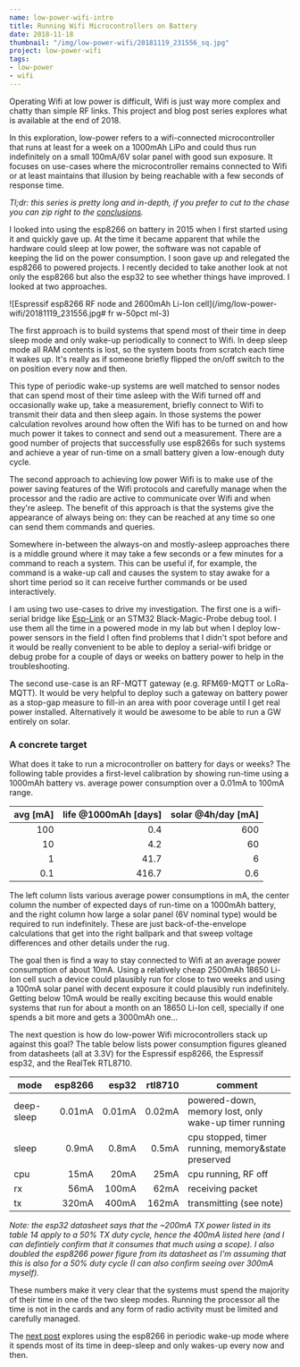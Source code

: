 ```yaml
---
name: low-power-wifi-intro
title: Running Wifi Microcontrollers on Battery
date: 2018-11-18
thumbnail: "/img/low-power-wifi/20181119_231556_sq.jpg"
project: low-power-wifi
tags:
- low-power
- wifi
---
```

Operating Wifi at low power is difficult, Wifi is just way more complex and chatty than simple RF
links. This project and blog post series explores what is available at the end of 2018.
<!--more-->

In this exploration, low-power refers to a wifi-connected microcontroller that runs at least for a week on a 1000mAh
LiPo and could thus run indefinitely on a small 100mA/6V solar panel with good
sun exposure.
It focuses on use-cases where the microcontroller remains connected to Wifi or at least maintains
that illusion by being reachable with a few seconds of response time.

_Tl;dr: this series is pretty long and in-depth, if you prefer to cut to the chase you
can zip right to the [conclusions](/2018/lp-wifi-esp-comparison#conclusions)._

I looked into using the esp8266 on battery in 2015 when I first started using it and quickly gave
up.
At the time it became apparent that while the hardware could sleep at low power, the software was
not capable of keeping the lid on the power consumption.
I soon gave up and relegated the esp8266 to powered projects.
I recently decided to take another look at not only the esp8266 but also the esp32 to see whether
things have improved. I looked at two approaches.

![Espressif esp8266 RF node and 2600mAh Li-Ion cell](/img/low-power-wifi/20181119_231556.jpg# fr
w-50pct ml-3)

The first approach is to build systems that spend most of their time in deep sleep mode and only
wake-up periodically to connect to Wifi. In deep sleep mode all RAM contents is lost, so the system
boots from scratch each time it wakes up. It's really as if someone briefly flipped the on/off
switch to the on position every now and then.

This type of periodic wake-up systems are well matched to sensor nodes
that can spend most of their time asleep with the Wifi
turned off and occasionally wake up, take a measurement, briefly connect to Wifi to
transmit their data and then sleep again.
In those systems the power calculation revolves around how often the Wifi has to be turned on
and how much power it takes to connect and send out a measurement.
There are a good number of projects that successfully use esp8266s for such systems and
achieve a year of run-time on a small battery given a low-enough duty cycle.

The second approach to achieving low power Wifi is to make use of the power saving features of the
Wifi protocols and carefully manage when the processor and the radio are active to communicate over
Wifi and when they're asleep.
The benefit of this approach is that the systems give the appearance of always being on: they can be
reached at any time so one can send them commands and queries.

Somewhere in-between the always-on and mostly-asleep approaches there is a middle ground where it may
take a few seconds or a few minutes for a command to reach a system. This can be useful if, for
example, the command is a wake-up call and causes the system to stay awake for a short time period
so it can receive further commands or be used interactively.

I am using two use-cases to drive my investigation.
The first one is a wifi-serial bridge like [Esp-Link](http://github.com/jeelabs/esp-link) or an
STM32 Black-Magic-Probe debug tool.
I use them all the time in a powered mode in my lab but when I deploy low-power sensors in the
field I often find problems that I didn't spot before and it would be really convenient to be able
to deploy a serial-wifi bridge or debug probe for a couple of days or weeks on battery power to help
in the troubleshooting.

The second use-case is an RF-MQTT gateway (e.g. RFM69-MQTT or LoRa-MQTT).
It would be very helpful to deploy such a gateway on battery power 
as a stop-gap measure to fill-in an area with poor coverage
until I get real power installed.
Alternatively it would be awesome to be able to run a GW entirely on solar.

### A concrete target

What does it take to run a microcontroller on battery for days or weeks?
The following table provides a first-level calibration by showing run-time
using a 1000mAh battery vs. average power consumption
over a 0.01mA to 100mA range.

avg [mA] | life @1000mAh [days] | solar @4h/day [mA]
---:| --: | --:
100 | 0.4 | 600
10 | 4.2 | 60
1 | 41.7 | 6
0.1 | 416.7 | 0.6

The left column lists various average power consumptions in mA, the center column the number of
expected days of run-time on a 1000mAh battery, and the right column how large a solar panel
(6V nominal type) would be required to run indefinitely. These are just back-of-the-envelope
calculations that get into the right ballpark and that sweep voltage differences and other
details under the rug.

The goal then is find a way to stay connected to Wifi at an average power consumption of about
10mA. Using a relatively cheap 2500mAh 18650 Li-Ion cell such a device could plausibly run for
close to two weeks and using a 100mA solar panel with decent exposure it could plausibly run indefinitely.
Getting below 10mA would be really exciting because this would enable systems that run for about a
month on an 18650 Li-Ion cell, specially if one spends a bit more and gets a 3000mAh one...

The next question is how do low-power Wifi microcontrollers stack up against this goal?
The table below lists power consumption figures gleaned from datasheets (all at 3.3V) for
the Espressif esp8266, the Espressif esp32, and the RealTek RTL8710.

mode | esp8266 | esp32 | rtl8710 | comment
--- | ---:| ---:| ---:| ---
deep-sleep | 0.01mA | 0.01mA | 0.02mA | powered-down, memory lost, only wake-up timer running
sleep | 0.9mA | 0.8mA | 0.5mA | cpu stopped, timer running, memory&state preserved
cpu | 15mA | 20mA | 25mA | cpu running, RF off
rx | 56mA | 100mA | 62mA | receiving packet
tx | 320mA | 400mA | 162mA | transmitting (see note)

_Note: the esp32 datasheet says that the ~200mA TX power listed in its table 14 apply to
a 50% TX duty cycle, hence the 400mA listed here (and I can defintiely confirm that it consumes
that much using a scope). I also doubled the esp8266 power figure from its datasheet as I'm assuming
that this is also for a 50% duty cycle (I can also confirm seeing over 300mA myself)._

These numbers make it very clear that the systems must spend the majority of their time in one of
the two sleep modes. Running the processor all the time is not in the cards and any form of radio
activity must be limited and carefully managed.

The [next post](/2018/lp-wifi-esp8266-1) explores using the esp8266 in periodic wake-up mode
where it spends most of its time in deep-sleep and only wakes-up every now and then.
